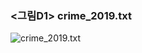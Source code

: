 ### <그림D1> crime_2019.txt
![crime_2019.txt](https://user-images.githubusercontent.com/73595608/100514496-98aab580-31b8-11eb-8550-61c330f9bc4d.png)
